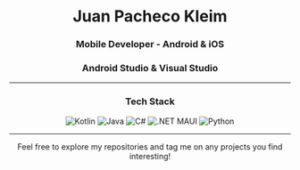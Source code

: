 <div align="center">

  <h1>Juan Pacheco Kleim</h1>
  
  <h3>Mobile Developer - Android & iOS </h3>
  <h3>Android Studio & Visual Studio </h3>

---

<div align="center">

### **Tech Stack**
![Kotlin](https://img.shields.io/badge/Kotlin-0095D5?style=for-the-badge&logo=kotlin&logoColor=white) ![Java](https://img.shields.io/badge/Java-ED8B00?style=for-the-badge&logo=openjdk&logoColor=white) ![C#](https://img.shields.io/badge/C%23-239120?style=for-the-badge&logo=c-sharp&logoColor=white) ![.NET MAUI](https://img.shields.io/badge/.NET_MAUI-512BD4?style=for-the-badge&logo=dotnet&logoColor=white) ![Python](https://img.shields.io/badge/Python-3776AB?style=for-the-badge&logo=python&logoColor=white)

</div>

---

<div align="center">
  <p> Feel free to explore my repositories and tag me on any projects you find interesting! </p>
</div>
